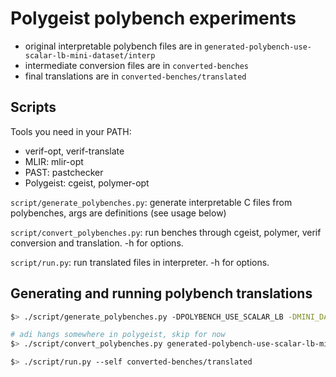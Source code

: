 # Polygeist polybench experiments

* original interpretable polybench files are in `generated-polybench-use-scalar-lb-mini-dataset/interp`
* intermediate conversion files are in `converted-benches`
* final translations are in `converted-benches/translated`

## Scripts

Tools you need in your PATH:
* verif-opt, verif-translate
* MLIR: mlir-opt
* PAST: pastchecker
* Polygeist: cgeist, polymer-opt

`script/generate_polybenches.py`: generate interpretable C files from polybenches, args are definitions (see usage below)

`script/convert_polybenches.py`: run benches through cgeist, polymer, verif conversion and translation. -h for options.

`script/run.py`: run translated files in interpreter. -h for options.

## Generating and running polybench translations

```sh
$> ./script/generate_polybenches.py -DPOLYBENCH_USE_SCALAR_LB -DMINI_DATASET

# adi hangs somewhere in polygeist, skip for now
$> ./script/convert_polybenches.py generated-polybench-use-scalar-lb-mini-dataset/ converted-benches --skip adi

$> ./script/run.py --self converted-benches/translated
```